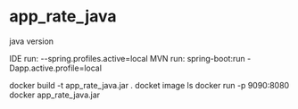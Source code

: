 # app_rate_java
java version

IDE run: --spring.profiles.active=local
MVN run: spring-boot:run -Dapp.active.profile=local

docker build -t app_rate_java.jar .
docket image ls
docker run -p 9090:8080 docker app_rate_java.jar
